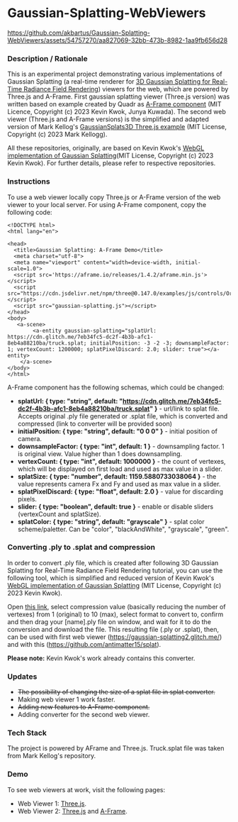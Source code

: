 # Gaussian-Splatting-WebViewers


https://github.com/akbartus/Gaussian-Splatting-WebViewers/assets/54757270/aa827069-32bb-473b-8982-1aa9fb656d28



### **Description / Rationale**
This is an experimental project demonstrating various implementations of Gaussian Splatting (a real-time renderer for <a href="https://repo-sam.inria.fr/fungraph/3d-gaussian-splatting/">3D Gaussian Splatting for Real-Time Radiance Field Rendering</a>) viewers for the web, which are powered by Three.js and A-Frame. First gaussian splatting viewer (Three.js version) was written based on example created by Quadr as <a href="https://github.com/quadjr/aframe-gaussian-splatting/tree/main">A-Frame component</a> (MIT Licence, Copyright (c) 2023 Kevin Kwok, Junya Kuwada). The second web viewer (Three.js and A-Frame versions) is the simplified and adapted version of Mark Kellog's <a href="https://github.com/mkkellogg/GaussianSplats3D">GaussianSplats3D Three.js example</a> (MIT License, Copyright (c) 2023 Mark Kellogg). 

All these repositories, originally, are based on Kevin Kwok's <a href="https://github.com/antimatter15/splat">WebGL implementation of Gaussian Splatting</a>(MIT License, Copyright (c) 2023 Kevin Kwok). For further details, please refer to respective repositories.   

### **Instructions**
To use a web viewer locally copy Three.js or A-Frame version of the web viewer to your local server. For using A-Frame component, copy the following code:
```
<!DOCTYPE html>
<html lang="en">

<head>
  <title>Gaussian Splatting: A-Frame Demo</title>
  <meta charset="utf-8">
  <meta name="viewport" content="width=device-width, initial-scale=1.0">
  <script src='https://aframe.io/releases/1.4.2/aframe.min.js'></script>
  <script src="https://cdn.jsdelivr.net/npm/three@0.147.0/examples/js/controls/OrbitControls.js"></script>
  <script src="gaussian-splatting.js"></script>
</head>
<body>
   <a-scene>
        <a-entity gaussian-splatting="splatUrl: https://cdn.glitch.me/7eb34fc5-dc2f-4b3b-afc1-8eb4a88210ba/truck.splat; initialPosition: -3 -2 -3; downsampleFactor: 1; vertexCount: 1200000; splatPixelDiscard: 2.0; slider: true"></a-entity>
    </a-scene>
</body>
</html>
```
A-Frame component has the following schemas, which could be changed:
* <b>splatUrl: { type: "string", default: "https://cdn.glitch.me/7eb34fc5-dc2f-4b3b-afc1-8eb4a88210ba/truck.splat" }</b> - url/link to splat file. Accepts original .ply file generated or .splat file, which is converted and compressed (link to converter will be provided soon)
* <b>initialPosition: { type: "string", default: "0 0 0" }</b> - initial position of camera.
* <b>downsampleFactor: { type: "int", default: 1 }</b> - downsampling factor. 1 is original view. Value higher than 1 does downsampling. 
* <b>vertexCount: { type: "int", default: 1000000 }</b> - the count of vertexes, which will be displayed on first load and used as max value in a slider.
* <b>splatSize: { type: "number", default: 1159.5880733038064 }</b> - the value represents camera Fx and Fy and used as max value in a slider. 
* <b>splatPixelDiscard: { type: "float", default: 2.0 }</b> - value for discarding pixels. 
* <b>slider: { type: "boolean", default: true }</b> - enable or disable sliders (vertexCount and splatSize).
* <b>splatColor: { type: "string", default: "grayscale" }</b> - splat color scheme/paletter. Can be "color", "blackAndWhite", "grayscale", "green".

### **Converting .ply to .splat and compression**
In order to convert .ply file, which is created after following 3D Gaussian Splatting for Real-Time Radiance Field Rendering tutorial, you can use the following tool, which is simplified and reduced version of  Kevin Kwok's <a href="https://github.com/antimatter15/splat">WebGL implementation of Gaussian Splatting</a> (MIT License, Copyright (c) 2023 Kevin Kwok).

Open <a href="https://splat-converter.glitch.me/">this link</a>, select compression value (basically reducing the number of vertexes) from 1 (original) to 10 (max), select format to convert to, confirm and then drag your [name].ply file on window, and wait for it to do the conversion and download the file. This resulting file (.ply or .splat), then, can be used with first web viewer (https://gaussian-splatting2.glitch.me/) and with this (https://github.com/antimatter15/splat). 

**Please note:** Kevin Kwok's work already contains this converter.

  
### **Updates**
* <del>The possibility of changing the size of a splat file in splat converter.</del>
* Making web viewer 1 work faster.
* <del>Adding new features to A-Frame component.</del>
* Adding converter for the second web viewer.

### **Tech Stack**
The project is powered by AFrame and Three.js. Truck.splat file was taken from  Mark Kellog's repository.  

### **Demo**
To see web viewers at work, visit the following pages: 
* Web Viewer 1: <a href="https://gaussian-splatting2.glitch.me/">Three.js</a>.
* Web Viewer 2: <a href="https://gaussian-splatting1.glitch.me/">Three.js</a> and <a href="https://gaussiansplatting2-aframe.glitch.me/">A-Frame</a>. 
